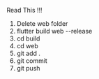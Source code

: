 Read This !!!
1. Delete web folder
2. flutter build web --release
3. cd build
4. cd web
5. git add .
6. git commit
7. git push
